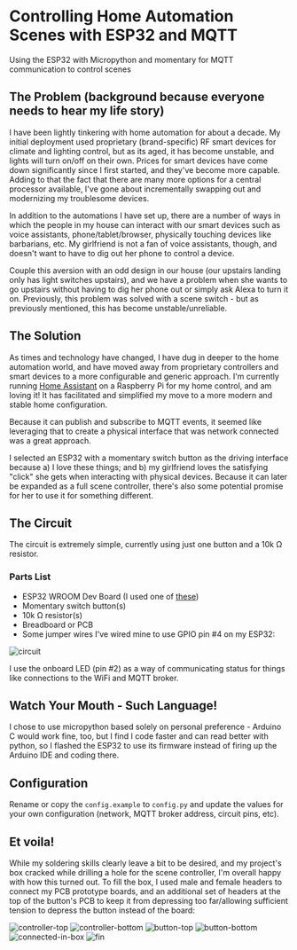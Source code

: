 # Controlling Home Automation Scenes with ESP32 and MQTT
Using the ESP32 with Micropython and momentary for MQTT communication to control scenes

## The Problem (background because everyone needs to hear my life story)
I have been lightly tinkering with home automation for about a decade.  My initial deployment used proprietary (brand-specific) RF smart devices for climate and lighting control, but as its aged, it has become unstable, and lights will turn on/off on their own.  Prices for smart devices have come down significantly since I first started, and they've become more capable.  Adding to that the fact that there are many more options for a central processor available, I've gone about incrementally swapping out and modernizing my troublesome devices.

In addition to the automations I have set up, there are a number of ways in which the people in my house can interact with our smart devices such as voice assistants, phone/tablet/browser, physically touching devices like barbarians, etc.  My girlfriend is not a fan of voice assistants, though, and doesn't want to have to dig out her phone to control a device.

Couple this aversion with an odd design in our house (our upstairs landing only has light switches upstairs), and we have a problem when she wants to go upstairs without having to dig her phone out or simply ask Alexa to turn it on.  Previously, this problem was solved with a scene switch - but as previously mentioned, this has become unstable/unreliable.

## The Solution
As times and technology have changed, I have dug in deeper to the home automation world, and have moved away from proprietary controllers and smart devices to a more configurable and generic approach.  I'm currently running [Home Assistant](https://www.home-assistant.io/) on a Raspberry Pi for my home control, and am loving it!  It has facilitated and simplified my move to a more modern and stable home configuration.

Because it can publish and subscribe to MQTT events, it seemed like leveraging that to create a physical interface that was network connected was a great approach.

I selected an ESP32 with a momentary switch button as the driving interface because a) I love these things; and b) my girlfriend loves the satisfying "click" she gets when interacting with physical devices.  Because it can later be expanded as a full scene controller, there's also some potential promise for her to use it for something different.

## The Circuit

The circuit is extremely simple, currently using just one button and a 10k Ω resistor.  
### Parts List
- ESP32 WROOM Dev Board (I used one of [these](https://www.amazon.com/dp/B07QCP2451?psc=1&ref=ppx_yo2ov_dt_b_product_details))
- Momentary switch button(s)
- 10k Ω resistor(s)
- Breadboard or PCB
- Some jumper wires
I've wired mine to use GPIO pin #4 on my ESP32:

![circuit](./images/esp32_scene_controller.png)


I use the onboard LED (pin #2) as a way of communicating status for things like connections to the WiFi and MQTT broker.

## Watch Your Mouth - Such Language!
I chose to use micropython based solely on personal preference - Arduino C would work fine, too, but I find I code faster and can read better with python, so I flashed the ESP32 to use its firmware instead of firing up the Arduino IDE and coding there.

## Configuration
Rename or copy the `config.example` to `config.py` and update the values for your own configuration (network, MQTT broker address, circuit pins, etc).

## Et voila!
While my soldering skills clearly leave a bit to be desired, and my project's box cracked while drilling a hole for the scene controller, I'm overall happy with how this turned out.  To fill the box, I used male and female headers to connect my PCB prototype boards, and an additional set of headers at the top of the button's PCB to keep it from depressing too far/allowing sufficient tension to depress the button instead of the board:

![controller-top](./images/esp32-pcb-top.png)
![controller-bottom](./images/esp32-pcb-bottom.png)
![button-top](./images/control-pcb-top.png)
![button-bottom](./images/control-pcb-bottom.png)
![connected-in-box](./images/circuit-project-box.png)
![fin](./images/completed.png)